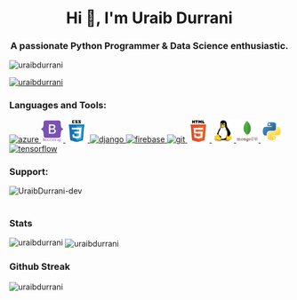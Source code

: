 <h1 align="center">Hi 👋, I'm Uraib Durrani</h1>
<h3 align="center">A passionate Python Programmer & Data Science enthusiastic.</h3>

<p align="left"> <img src="https://komarev.com/ghpvc/?username=uraibdurrani&label=Profile%20views&color=0e75b6&style=flat" alt="uraibdurrani" /> </p>

<p align="left"> <a href="https://github.com/ryo-ma/github-profile-trophy"><img src="https://github-profile-trophy.vercel.app/?username=uraibdurrani" alt="uraibdurrani" /></a> </p>
<p align="left">
</p>

<h3 align="left">Languages and Tools:</h3>
<p align="left"> <a href="https://azure.microsoft.com/en-in/" target="_blank" rel="noreferrer"> <img src="https://www.vectorlogo.zone/logos/microsoft_azure/microsoft_azure-icon.svg" alt="azure" width="40" height="40"/> </a> <a href="https://getbootstrap.com" target="_blank" rel="noreferrer"> <img src="https://raw.githubusercontent.com/devicons/devicon/master/icons/bootstrap/bootstrap-plain-wordmark.svg" alt="bootstrap" width="40" height="40"/> </a> <a href="https://www.w3schools.com/css/" target="_blank" rel="noreferrer"> <img src="https://raw.githubusercontent.com/devicons/devicon/master/icons/css3/css3-original-wordmark.svg" alt="css3" width="40" height="40"/> </a> <a href="https://www.djangoproject.com/" target="_blank" rel="noreferrer"> <img src="https://cdn.worldvectorlogo.com/logos/django.svg" alt="django" width="40" height="40"/> </a> <a href="https://firebase.google.com/" target="_blank" rel="noreferrer"> <img src="https://www.vectorlogo.zone/logos/firebase/firebase-icon.svg" alt="firebase" width="40" height="40"/> </a> <a href="https://git-scm.com/" target="_blank" rel="noreferrer"> <img src="https://www.vectorlogo.zone/logos/git-scm/git-scm-icon.svg" alt="git" width="40" height="40"/> </a> <a href="https://www.w3.org/html/" target="_blank" rel="noreferrer"> <img src="https://raw.githubusercontent.com/devicons/devicon/master/icons/html5/html5-original-wordmark.svg" alt="html5" width="40" height="40"/> </a> <a href="https://www.linux.org/" target="_blank" rel="noreferrer"> <img src="https://raw.githubusercontent.com/devicons/devicon/master/icons/linux/linux-original.svg" alt="linux" width="40" height="40"/> </a> <a href="https://www.mongodb.com/" target="_blank" rel="noreferrer"> <img src="https://raw.githubusercontent.com/devicons/devicon/master/icons/mongodb/mongodb-original-wordmark.svg" alt="mongodb" width="40" height="40"/> </a> <a href="https://www.python.org" target="_blank" rel="noreferrer"> <img src="https://raw.githubusercontent.com/devicons/devicon/master/icons/python/python-original.svg" alt="python" width="40" height="40"/> </a> <a href="https://www.tensorflow.org" target="_blank" rel="noreferrer"> <img src="https://www.vectorlogo.zone/logos/tensorflow/tensorflow-icon.svg" alt="tensorflow" width="40" height="40"/> </a> </p>

<h3 align="left">Support:</h3>
<p><a href="https://www.buymeacoffee.com/UraibDurrani-dev"> <img align="left" src="https://cdn.buymeacoffee.com/buttons/v2/default-yellow.png" height="50" width="210" alt="UraibDurrani-dev" /></a></p><br><br>
<h3>Stats</h3>

<p><img align="left" src="https://github-readme-stats.vercel.app/api/top-langs?username=uraibdurrani&show_icons=true&locale=en&layout=compact" alt="uraibdurrani" /></p>

<p>&nbsp;<img align="center" src="https://github-readme-stats.vercel.app/api?username=uraibdurrani&show_icons=true&locale=en" alt="uraibdurrani" /></p>
<h3>Github Streak</h3>

<p><img align="center" src="https://github-readme-streak-stats.herokuapp.com/?user=uraibdurrani&" alt="uraibdurrani" /></p>


